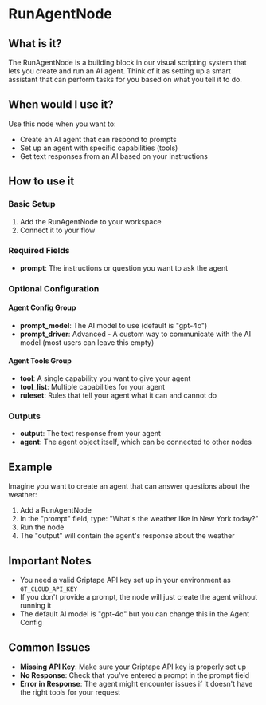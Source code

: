 # RunAgentNode

## What is it?
The RunAgentNode is a building block in our visual scripting system that lets you create and run an AI agent. Think of it as setting up a smart assistant that can perform tasks for you based on what you tell it to do.

## When would I use it?
Use this node when you want to:
- Create an AI agent that can respond to prompts
- Set up an agent with specific capabilities (tools)
- Get text responses from an AI based on your instructions

## How to use it

### Basic Setup
1. Add the RunAgentNode to your workspace
2. Connect it to your flow

### Required Fields
- **prompt**: The instructions or question you want to ask the agent

### Optional Configuration

#### Agent Config Group
- **prompt_model**: The AI model to use (default is "gpt-4o")
- **prompt_driver**: Advanced - A custom way to communicate with the AI model (most users can leave this empty)

#### Agent Tools Group
- **tool**: A single capability you want to give your agent
- **tool_list**: Multiple capabilities for your agent
- **ruleset**: Rules that tell your agent what it can and cannot do

### Outputs
- **output**: The text response from your agent
- **agent**: The agent object itself, which can be connected to other nodes

## Example
Imagine you want to create an agent that can answer questions about the weather:

1. Add a RunAgentNode
2. In the "prompt" field, type: "What's the weather like in New York today?"
3. Run the node
4. The "output" will contain the agent's response about the weather

## Important Notes
- You need a valid Griptape API key set up in your environment as `GT_CLOUD_API_KEY`
- If you don't provide a prompt, the node will just create the agent without running it
- The default AI model is "gpt-4o" but you can change this in the Agent Config

## Common Issues
- **Missing API Key**: Make sure your Griptape API key is properly set up
- **No Response**: Check that you've entered a prompt in the prompt field
- **Error in Response**: The agent might encounter issues if it doesn't have the right tools for your request